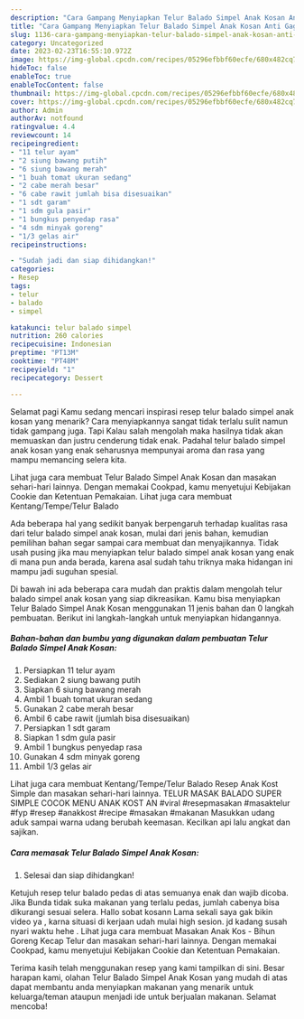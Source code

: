 ```yaml
---
description: "Cara Gampang Menyiapkan Telur Balado Simpel Anak Kosan Anti Gagal"
title: "Cara Gampang Menyiapkan Telur Balado Simpel Anak Kosan Anti Gagal"
slug: 1136-cara-gampang-menyiapkan-telur-balado-simpel-anak-kosan-anti-gagal
category: Uncategorized
date: 2023-02-23T16:55:10.972Z
image: https://img-global.cpcdn.com/recipes/05296efbbf60ecfe/680x482cq70/telur-balado-simpel-anak-kosan-foto-resep-utama.jpg
hideToc: false
enableToc: true
enableTocContent: false
thumbnail: https://img-global.cpcdn.com/recipes/05296efbbf60ecfe/680x482cq70/telur-balado-simpel-anak-kosan-foto-resep-utama.jpg
cover: https://img-global.cpcdn.com/recipes/05296efbbf60ecfe/680x482cq70/telur-balado-simpel-anak-kosan-foto-resep-utama.jpg
author: Admin
authorAv: notfound
ratingvalue: 4.4
reviewcount: 14
recipeingredient:
- "11 telur ayam"
- "2 siung bawang putih"
- "6 siung bawang merah"
- "1 buah tomat ukuran sedang"
- "2 cabe merah besar"
- "6 cabe rawit jumlah bisa disesuaikan"
- "1 sdt garam"
- "1 sdm gula pasir"
- "1 bungkus penyedap rasa"
- "4 sdm minyak goreng"
- "1/3 gelas air"
recipeinstructions:

- "Sudah jadi dan siap dihidangkan!"
categories:
- Resep
tags:
- telur
- balado
- simpel

katakunci: telur balado simpel 
nutrition: 260 calories
recipecuisine: Indonesian
preptime: "PT13M"
cooktime: "PT48M"
recipeyield: "1"
recipecategory: Dessert

---
```



Selamat pagi Kamu sedang mencari inspirasi resep telur balado simpel anak kosan yang menarik? Cara menyiapkannya sangat tidak terlalu sulit namun tidak gampang juga. Tapi Kalau salah mengolah maka hasilnya tidak akan memuaskan dan justru cenderung tidak enak. Padahal telur balado simpel anak kosan yang enak seharusnya mempunyai aroma dan rasa yang mampu memancing selera kita.


Lihat juga cara membuat Telur Balado Simpel Anak Kosan dan masakan sehari-hari lainnya. Dengan memakai Cookpad, kamu menyetujui Kebijakan Cookie dan Ketentuan Pemakaian. Lihat juga cara membuat Kentang/Tempe/Telur Balado

Ada beberapa hal yang sedikit banyak berpengaruh terhadap kualitas rasa dari telur balado simpel anak kosan, mulai dari jenis bahan, kemudian pemilihan bahan segar sampai cara membuat dan menyajikannya. Tidak usah pusing jika mau menyiapkan telur balado simpel anak kosan yang enak di mana pun anda berada, karena asal sudah tahu triknya maka hidangan ini mampu jadi suguhan spesial.


Di bawah ini ada beberapa cara mudah dan praktis dalam mengolah telur balado simpel anak kosan yang siap dikreasikan. Kamu bisa menyiapkan Telur Balado Simpel Anak Kosan menggunakan 11 jenis bahan dan 0 langkah pembuatan. Berikut ini langkah-langkah untuk menyiapkan hidangannya.

<!--inarticleads1-->

##### Bahan-bahan dan bumbu yang digunakan dalam pembuatan Telur Balado Simpel Anak Kosan:

1. Persiapkan 11 telur ayam
1. Sediakan 2 siung bawang putih
1. Siapkan 6 siung bawang merah
1. Ambil 1 buah tomat ukuran sedang
1. Gunakan 2 cabe merah besar
1. Ambil 6 cabe rawit (jumlah bisa disesuaikan)
1. Persiapkan 1 sdt garam
1. Siapkan 1 sdm gula pasir
1. Ambil 1 bungkus penyedap rasa
1. Gunakan 4 sdm minyak goreng
1. Ambil 1/3 gelas air


Lihat juga cara membuat Kentang/Tempe/Telur Balado Resep Anak Kost Simple dan masakan sehari-hari lainnya. TELUR MASAK BALADO SUPER SIMPLE COCOK MENU ANAK KOST AN #viral #resepmasakan #masaktelur #fyp #resep #anakkost #recipe #masakan #makanan Masukkan udang aduk sampai warna udang berubah keemasan. Kecilkan api lalu angkat dan sajikan. 

<!--inarticleads2-->

##### Cara memasak Telur Balado Simpel Anak Kosan:


1. Selesai dan siap dihidangkan!

Ketujuh resep telur balado pedas di atas semuanya enak dan wajib dicoba. Jika Bunda tidak suka makanan yang terlalu pedas, jumlah cabenya bisa dikurangi sesuai selera. Hallo sobat kosann Lama sekali saya gak bikin video ya , karna situasi di kerjaan udah mulai high sesion. jd kadang susah nyari waktu hehe . Lihat juga cara membuat Masakan Anak Kos - Bihun Goreng Kecap Telur dan masakan sehari-hari lainnya. Dengan memakai Cookpad, kamu menyetujui Kebijakan Cookie dan Ketentuan Pemakaian. 

Terima kasih telah menggunakan resep yang kami tampilkan di sini. Besar harapan kami, olahan Telur Balado Simpel Anak Kosan yang mudah di atas dapat membantu anda menyiapkan makanan yang menarik untuk keluarga/teman ataupun menjadi ide untuk berjualan makanan. Selamat mencoba!
